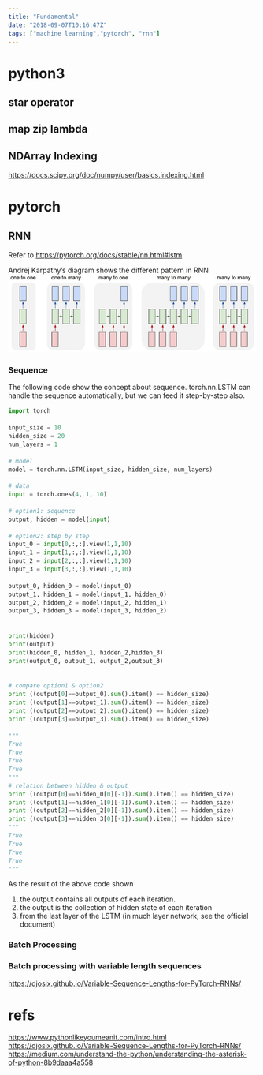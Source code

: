 ```yaml
---
title: "Fundamental"
date: "2018-09-07T10:16:47Z"
tags: ["machine learning","pytorch", "rnn"]
---
```



# python3

## star operator

## map zip lambda
 
## NDArray Indexing
https://docs.scipy.org/doc/numpy/user/basics.indexing.html


# pytorch


## RNN
Refer to https://pytorch.org/docs/stable/nn.html#lstm

Andrej Karpathy’s diagram shows the different pattern in RNN        
![RNN](./rnn.jpg)

### Sequence 
The following code show the concept about sequence. 
torch.nn.LSTM can handle the sequence automatically, but we can feed it step-by-step also.  

```python
import torch

input_size = 10
hidden_size = 20
num_layers = 1

# model
model = torch.nn.LSTM(input_size, hidden_size, num_layers)

# data
input = torch.ones(4, 1, 10)

# option1: sequence
output, hidden = model(input)

# option2: step by step
input_0 = input[0,:,:].view(1,1,10)
input_1 = input[1,:,:].view(1,1,10)
input_2 = input[2,:,:].view(1,1,10)
input_3 = input[3,:,:].view(1,1,10)

output_0, hidden_0 = model(input_0)
output_1, hidden_1 = model(input_1, hidden_0)
output_2, hidden_2 = model(input_2, hidden_1)
output_3, hidden_3 = model(input_3, hidden_2)


print(hidden)
print(output)
print(hidden_0, hidden_1, hidden_2,hidden_3)
print(output_0, output_1, output_2,output_3)


# compare option1 & option2
print ((output[0]==output_0).sum().item() == hidden_size)
print ((output[1]==output_1).sum().item() == hidden_size)
print ((output[2]==output_2).sum().item() == hidden_size)
print ((output[3]==output_3).sum().item() == hidden_size)

"""
True
True
True
True
"""
# relation between hidden & output
print ((output[0]==hidden_0[0][-1]).sum().item() == hidden_size)
print ((output[1]==hidden_1[0][-1]).sum().item() == hidden_size)
print ((output[2]==hidden_2[0][-1]).sum().item() == hidden_size)
print ((output[3]==hidden_3[0][-1]).sum().item() == hidden_size)
"""
True
True
True
True
"""
```

As the result of the above code shown   
1. the output contains all outputs of each iteration.
2. the output is the collection of hidden state of each iteration
3. from the last layer of the LSTM (in much layer network, see the official document)




### Batch Processing

### Batch processing with variable length sequences
 



https://djosix.github.io/Variable-Sequence-Lengths-for-PyTorch-RNNs/

# refs

https://www.pythonlikeyoumeanit.com/intro.html
 https://djosix.github.io/Variable-Sequence-Lengths-for-PyTorch-RNNs/
 https://medium.com/understand-the-python/understanding-the-asterisk-of-python-8b9daaa4a558